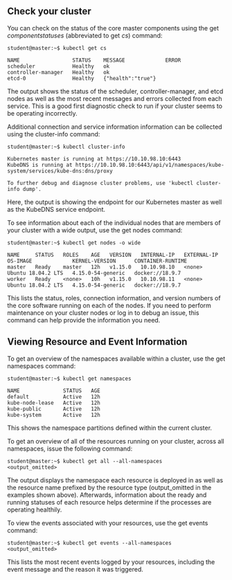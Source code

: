 ## Check your cluster

You can check on the status of the core master components using the get *componentstatuses* (abbreviated to get *cs*) command:
```
student@master:~$ kubectl get cs
```
```
NAME                 STATUS    MESSAGE             ERROR
scheduler            Healthy   ok                  
controller-manager   Healthy   ok                  
etcd-0               Healthy   {"health":"true"}   
```

The output shows the status of the scheduler, controller-manager, and etcd nodes as well as the most recent messages and errors collected from each service. This is a good first diagnostic check to run if your cluster seems to be operating incorrectly.

Additional connection and service information information can be collected using the cluster-info command:


```
student@master:~$ kubectl cluster-info
```
```
Kubernetes master is running at https://10.10.98.10:6443
KubeDNS is running at https://10.10.98.10:6443/api/v1/namespaces/kube-system/services/kube-dns:dns/proxy

To further debug and diagnose cluster problems, use 'kubectl cluster-info dump'.
```

Here, the output is showing the endpoint for our Kubernetes master as well as the KubeDNS service endpoint.

To see information about each of the individual nodes that are members of your cluster with a wide output, use the get nodes command:
```
student@master:~$ kubectl get nodes -o wide
```
```
NAME     STATUS   ROLES    AGE   VERSION   INTERNAL-IP   EXTERNAL-IP   OS-IMAGE             KERNEL-VERSION      CONTAINER-RUNTIME
master   Ready    master   12h   v1.15.0   10.10.98.10   <none>        Ubuntu 18.04.2 LTS   4.15.0-54-generic   docker://18.9.7
worker   Ready    <none>   10h   v1.15.0   10.10.98.11   <none>        Ubuntu 18.04.2 LTS   4.15.0-54-generic   docker://18.9.7
```

This lists the status, roles, connection information, and version numbers of the core software running on each of the nodes. If you need to perform maintenance on your cluster nodes or log in to debug an issue, this command can help provide the information you need.

## Viewing Resource and Event Information

To get an overview of the namespaces available within a cluster, use the get namespaces command:
```
student@master:~$ kubectl get namespaces
```
```
NAME              STATUS   AGE
default           Active   12h
kube-node-lease   Active   12h
kube-public       Active   12h
kube-system       Active   12h
```
This shows the namespace partitions defined within the current cluster.

To get an overview of all of the resources running on your cluster, across all namespaces, issue the following command:
```
student@master:~$ kubectl get all --all-namespaces
<output_omitted>
```
The output displays the namespace each resource is deployed in as well as the resource name prefixed by the resource type (output_omitted in the examples shown above). Afterwards, information about the ready and running statuses of each resource helps determine if the processes are operating healthily.

To view the events associated with your resources, use the get events command:

```
student@master:~$ kubectl get events --all-namespaces
<output_omitted>
```
This lists the most recent events logged by your resources, including the event message and the reason it was triggered.